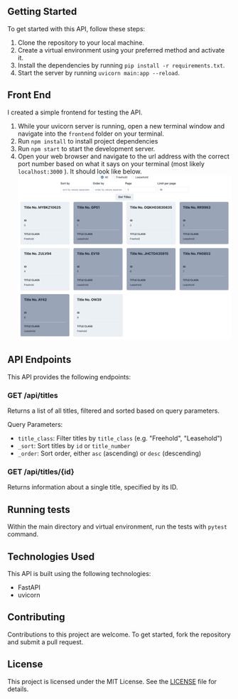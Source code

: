 
Getting Started
---------------

To get started with this API, follow these steps:

1.  Clone the repository to your local machine.
2.  Create a virtual environment using your preferred method and activate it.
3.  Install the dependencies by running `pip install -r requirements.txt`.
4.  Start the server by running `uvicorn main:app --reload`.

Front End
-------------
I created a simple frontend for testing the API.

1.  While your uvicorn server is running, open a new terminal window and navigate into the `frontend` folder on your terminal.
2.  Run `npm install` to install project dependencies
3.  Run `npm start` to start the development server.
4.  Open your web browser and navigate to the url address with the correct port number
   based on what it says on your terminal (most likely `localhost:3000` ).
It should look like below.
![alt text](/frontend.png)

API Endpoints
-------------

This API provides the following endpoints:

### GET /api/titles

Returns a list of all titles, filtered and sorted based on query parameters.

Query Parameters:
-   `title_class`: Filter titles by `title_class` (e.g. "Freehold", "Leasehold")
-   `_sort`: Sort titles by `id` or `title_number`
-   `_order`: Sort order, either `asc` (ascending) or `desc` (descending)

### GET /api/titles/{id}

Returns information about a single title, specified by its ID.

Running tests
-----------------
Within the main directory and virtual environment, run the tests with
```pytest``` command.

Technologies Used
-----------------

This API is built using the following technologies:

-   FastAPI
-   uvicorn

Contributing
------------

Contributions to this project are welcome. To get started, fork the repository and submit a pull request.

License
-------

This project is licensed under the MIT License. See the [LICENSE](https://chat.openai.com/LICENSE) file for details.